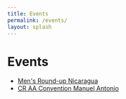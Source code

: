 ```yaml
---
title: Events
permalink: /events/
layout: splash 
---
```


# Events

* [Men's Round-up Nicaragua](/nicaragua-men)
* [CR AA Convention Manuel Antonio](/convention)
